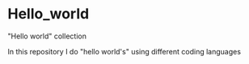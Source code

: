 # Hello_world
"Hello world" collection

In this repository I do "hello world's" using
different coding languages